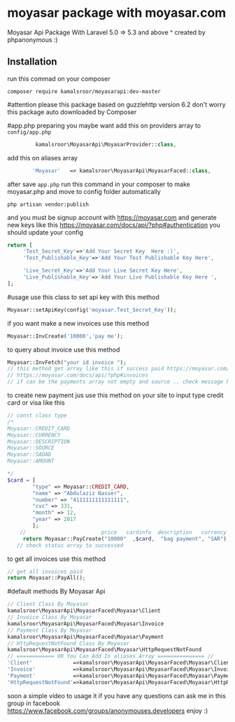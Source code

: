 # moyasar package with moyasar.com
Moyasar Api Package With Laravel 5.0 => 5.3 and above ^ created by phpanonymous :)
## Installation
run this commad on your composer 
``` 
composer require kamalsroor/moyasarapi:dev-master 
```

#attention please
this package based on  guzzlehttp version 6.2 
don't worry this package auto downloaded by Composer

#app.php preparing 
you maybe want add this on providers array to ``` config/app.php ```
```php
         kamalsroor\MoyasarApi\MoyasarProvider::class,
```
add this on aliases array 
```php 
        'Moyasar'   => kamalsroor\MoyasarApi\MoyasarFaced::class,
```
after save ```app.php``` 
run this command in your composer to make moyasar.php and move to config folder automatically
``` 
php artisan vendor:publish 
```

and you must be signup account with https://moyasar.com and generate new keys like this https://moyasar.com/docs/api/?php#authentication
you should update your config

```php 
return [
	 'Test_Secret_Key'=>'Add Your Secret Key  Here :)',
	 'Test_Publishable_Key'=>'Add Your Test Publishable Key Here',

	 'Live_Secret_Key'=>'Add Your Live Secret Key Here',
	 'Live_Publishable_Key'=>'Add Your Live Publishable Key Here ',
];

```
#usage
use this class to set api key with this method 
```php 
Moyasar::setApiKey(config('moyasar.Test_Secret_Key'));
```
if you want make a new invoices 
use this method
```php 
Moyasar::InvCreate('10000','pay me');
```
to query about invoice 
use this method 
```php
Moyasar::InvFetch("your id invoice ");
// this method get array like this if success paid https://moyasar.com/docs/api/?php#payments
// https://moyasar.com/docs/api/?php#invoices
// if can be the payments array not empty and source .. check message key is successed to check invoice paid or not 
```
to create new payment jus use this method on your site to input type credit card or visa like this 
```php 
// const class type
/*
Moyasar::CREDIT_CARD
Moyasar::CURRENCY
Moyasar::DESCRIPTION
Moyasar::SOURCE
Moyasar::SADAD
Moyasar::AMOUNT

*/
$card = [
 	    "type" => Moyasar::CREDIT_CARD,
	    "name" => "Abdulaziz Nasser",
	    "number" => "4111111111111111",
	    "cvc" => 331,
	    "month" => 12,
	    "year" => 2017
 	 	];
    //                        price   cardinfo  description   currency    
 	 return Moyasar::PayCreate("10000"  ,$card,  "bag payment", "SAR");
   // check status array to successed
```
to get all invoices 
use this method 
```php
// get all invoices paid 
return Moyasar::PayAll();

```
#default methods By Moyasar Api
```php 
// Client Class By Moyasar
kamalsroor\MoyasarApi\MoyasarFaced\Moyasar\Client
// Invoice Class By Moyasar
kamalsroor\MoyasarApi\MoyasarFaced\Moyasar\Invoice
// Payment Class By Moyasar
kamalsroor\MoyasarApi\MoyasarFaced\Moyasar\Payment
// HttpRequestNotFound Class By Moyasar
kamalsroor\MoyasarApi\MoyasarFaced\Moyasar\HttpRequestNotFound
// ============ OR You Can Add In aliases Array =============== //
'Client'             =>kamalsroor\MoyasarApi\MoyasarFaced\Moyasar\Client::class,
'Invoice'            =>kamalsroor\MoyasarApi\MoyasarFaced\Moyasar\Invoice::class,
'Payment'            =>kamalsroor\MoyasarApi\MoyasarFaced\Moyasar\Payment::class,
'HttpRequestNotFound'=>kamalsroor\MoyasarApi\MoyasarFaced\Moyasar\HttpRequestNotFound::class,
```

soon a simple video to usage it 
if you have any questions can ask me in this group in facebook 
https://www.facebook.com/groups/anonymouses.developers
enjoy :) 


